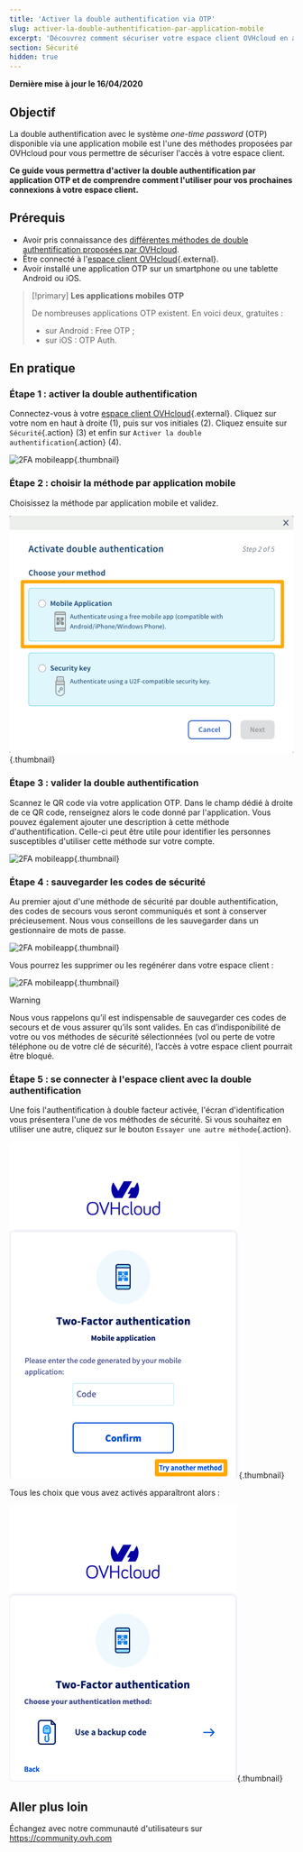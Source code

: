 ```yaml
---
title: 'Activer la double authentification via OTP'
slug: activer-la-double-authentification-par-application-mobile
excerpt: 'Découvrez comment sécuriser votre espace client OVHcloud en activant la double authentification par application mobile OTP'
section: Sécurité
hidden: true
---
```


**Dernière mise à jour le 16/04/2020**

## Objectif

La double authentification avec le système *one-time password* (OTP) disponible via une application mobile est l'une des méthodes proposées par OVHcloud pour vous permettre de sécuriser l'accès à votre espace client. 

**Ce guide vous permettra d'activer la double authentification par application OTP et de comprendre comment l'utiliser pour vos prochaines connexions à votre espace client.**

## Prérequis

- Avoir pris connaissance des [différentes méthodes de double authentification proposées par OVHcloud](https://docs.ovh.com/ca/fr/customer/securiser-son-compte-avec-une-2FA/).
- Être connecté à l'[espace client OVHcloud](https://ca.ovh.com/auth/?action=gotomanager){.external}.
- Avoir installé une application OTP sur un smartphone ou une tablette Android ou iOS.

> [!primary]
>**Les applications mobiles OTP**
>
> De nombreuses applications OTP existent. En voici deux, gratuites :
> 
> - sur Android : Free OTP ;
> - sur iOS : OTP Auth.
> 

## En pratique

### Étape 1 : activer la double authentification

Connectez-vous à votre [espace client OVHcloud](https://ca.ovh.com/auth/?action=gotomanager){.external}. Cliquez sur votre nom en haut à droite (1), puis sur vos initiales (2). Cliquez ensuite sur `Sécurité`{.action} (3) et enfin sur `Activer la double authentification`{.action} (4).

![2FA mobileapp](images/hub2FA.png){.thumbnail}


### Étape 2 : choisir la méthode par application mobile

Choisissez la méthode par application mobile et validez.

![2FA mobileapp](images/2famobileca.png){.thumbnail}

### Étape 3 : valider la double authentification

Scannez le QR code via votre application OTP. Dans le champ dédié à droite de ce QR code, renseignez alors le code donné par l'application. Vous pouvez également ajouter une description à cette méthode d'authentification. Celle-ci peut être utile pour identifier les personnes susceptibles d'utiliser cette méthode sur votre compte.

![2FA mobileapp](images/2famobileapp2.png){.thumbnail}

### Étape 4 : sauvegarder les codes de sécurité

Au premier ajout d'une méthode de sécurité par double authentification, des codes de secours vous seront communiqués et sont à conserver précieusement. Nous vous conseillons de les sauvegarder dans un gestionnaire de mots de passe.

![2FA mobileapp](images/2facodes.png){.thumbnail}

Vous pourrez les supprimer ou les regénérer dans votre espace client :

![2FA mobileapp](images/2facodesaction.png){.thumbnail}

> [!warning]
>
> Nous vous rappelons qu’il est indispensable de sauvegarder ces codes de secours et de vous assurer qu’ils sont valides. En cas d’indisponibilité de votre ou vos méthodes de sécurité sélectionnées (vol ou perte de votre téléphone ou de votre clé de sécurité), l’accès à votre espace client pourrait être bloqué.
> 
> 

### Étape 5 : se connecter à l'espace client avec la double authentification

Une fois l'authentification à double facteur activée, l'écran d'identification vous présentera l'une de vos méthodes de sécurité. Si vous souhaitez en utiliser une autre, cliquez sur le bouton `Essayer une autre méthode`{.action}.

![2FA mobileapp](images/mobile_auth.png){.thumbnail}

Tous les choix que vous avez activés apparaîtront alors :

![2FA mobileapp](images/backupcode_auth.png){.thumbnail}

## Aller plus loin

Échangez avec notre communauté d'utilisateurs sur <https://community.ovh.com>
